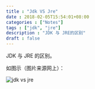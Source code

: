 ```yaml
---
title : "Jdk VS Jre"
date : 2018-02-05T15:54:01+08:00
categories : ["Notes"]
tags : ["jdk", "jre"]
description : "JDK 与 JRE的区别"
draft : false
---
```


JDK 与 JRE 的区别。

<!--more-->

如图示（图片来源网上）：

![jdk vs jre](/posts/2018-02-05-jdk-vs-jre.dir/jdk_jre.png)
